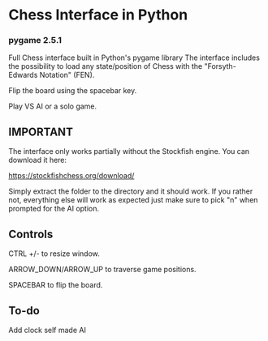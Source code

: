 # Chess Interface in Python

### pygame 2.5.1

Full Chess interface built in Python's pygame library
The interface includes the possibility to load any state/position of Chess with the "Forsyth-Edwards Notation" (FEN).

Flip the board using the spacebar key.

Play VS AI or a solo game.

## IMPORTANT

The interface only works partially without the Stockfish engine. You can download it here:

https://stockfishchess.org/download/

Simply extract the folder to the directory and it should work.
If you rather not, everything else will work as expected just make sure to pick "n" when prompted for the AI option.

## Controls

CTRL +/- to resize window.

ARROW_DOWN/ARROW_UP to traverse game positions.

SPACEBAR to flip the board.

## To-do

Add clock
self made AI
